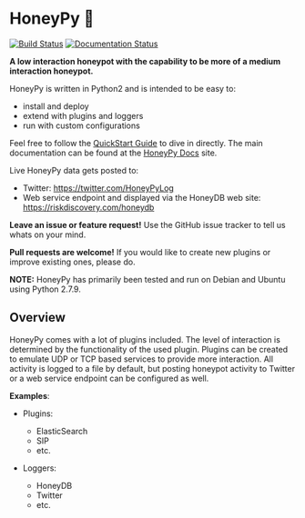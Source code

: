 # HoneyPy 🍯

[![Build Status](https://travis-ci.org/foospidy/HoneyPy.svg?branch=master)](https://travis-ci.org/foospidy/HoneyPy)
[![Documentation Status](https://readthedocs.org/projects/honeypy/badge/?version=latest)](http://honeypy.readthedocs.io/en/latest/?badge=latest)


**A low interaction honeypot with the capability to be more of a medium interaction honeypot.**

HoneyPy is written in Python2 and is intended to be easy to:
* install and deploy
* extend with plugins and loggers
* run with custom configurations

Feel free to follow the [QuickStart Guide](https://honeypy.readthedocs.io/en/latest/quickstart) to dive in directly.
The main documentation can be found at the [HoneyPy Docs](https://honeypy.readthedocs.io/en/latest/) site.

Live HoneyPy data gets posted to:
* Twitter: https://twitter.com/HoneyPyLog
* Web service endpoint and displayed via the HoneyDB web site: https://riskdiscovery.com/honeydb

**Leave an issue or feature request!** Use the GitHub issue tracker to tell us whats on your mind.

**Pull requests are welcome!** If you would like to create new plugins or improve existing ones, please do.

__NOTE:__ HoneyPy has primarily been tested and run on Debian and Ubuntu using Python 2.7.9.


## Overview

HoneyPy comes with a lot of plugins included. The level of interaction is determined by the functionality of the used
plugin. Plugins can be created to emulate UDP or TCP based services to provide more interaction. All activity is logged
to a file by default, but posting honeypot activity to Twitter or a web service endpoint can be configured as well.

**Examples**:
* Plugins:
    * ElasticSearch
    * SIP
    * etc.

* Loggers:
    * HoneyDB
    * Twitter
    * etc.

